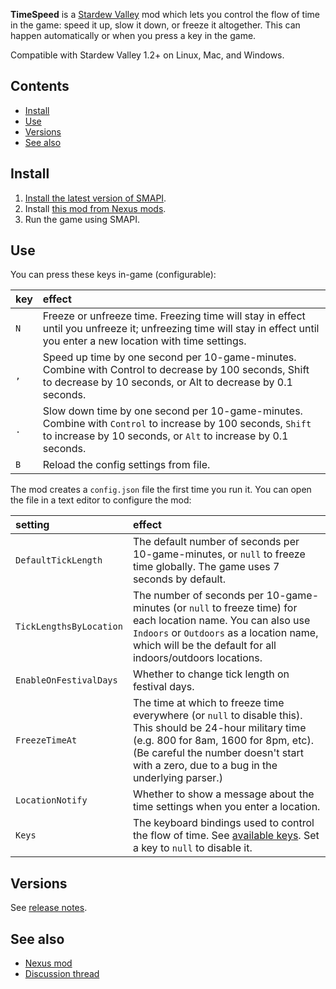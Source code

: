 **TimeSpeed** is a [Stardew Valley](http://stardewvalley.net/) mod which lets you control the flow
of time in the game: speed it up, slow it down, or freeze it altogether. This can happen
automatically or when you press a key in the game.

Compatible with Stardew Valley 1.2+ on Linux, Mac, and Windows.

## Contents
* [Install](#install)
* [Use](#use)
* [Versions](#versions)
* [See also](#see-also)

## Install
1. [Install the latest version of SMAPI](https://smapi.io).
2. Install [this mod from Nexus mods](http://www.nexusmods.com/stardewvalley/mods/169).
3. Run the game using SMAPI.

## Use
You can press these keys in-game (configurable):

key | effect
:-- | :-----
`N` | Freeze or unfreeze time. Freezing time will stay in effect until you unfreeze it; unfreezing time will stay in effect until you enter a new location with time settings.
`,` | Speed up time by one second per 10-game-minutes. Combine with Control to decrease by 100 seconds, Shift to decrease by 10 seconds, or Alt to decrease by 0.1 seconds.
`.` | Slow down time by one second per 10-game-minutes. Combine with `Control` to increase by 100 seconds, `Shift` to increase by 10 seconds, or `Alt` to increase by 0.1 seconds.
`B` | Reload the config settings from file.

The mod creates a `config.json` file the first time you run it. You can open the file in a text
editor to configure the mod:

setting | effect
:------ | :-----
`DefaultTickLength` | The default number of seconds per 10-game-minutes, or `null` to freeze time globally. The game uses 7 seconds by default.
`TickLengthsByLocation` | The number of seconds per 10-game-minutes (or `null` to freeze time) for each location name. You can also use `Indoors` or `Outdoors` as a location name, which will be the default for all indoors/outdoors locations.
`EnableOnFestivalDays` | Whether to change tick length on festival days.
`FreezeTimeAt` | The time at which to freeze time everywhere (or `null` to disable this). This should be 24-hour military time (e.g. 800 for 8am, 1600 for 8pm, etc). (Be careful the number doesn't start with a zero, due to a bug in the underlying parser.)
`LocationNotify` | Whether to show a message about the time settings when you enter a location.
`Keys` | The keyboard bindings used to control the flow of time. See [available keys](https://msdn.microsoft.com/en-us/library/microsoft.xna.framework.input.keys.aspx). Set a key to `null` to disable it.

## Versions
See [release notes](release-notes.md).

## See also
* [Nexus mod](http://www.nexusmods.com/stardewvalley/mods/169)
* [Discussion thread](http://community.playstarbound.com/threads/storm-and-smapi-timespeed-mod-configurable-day-lengths.107876/)
